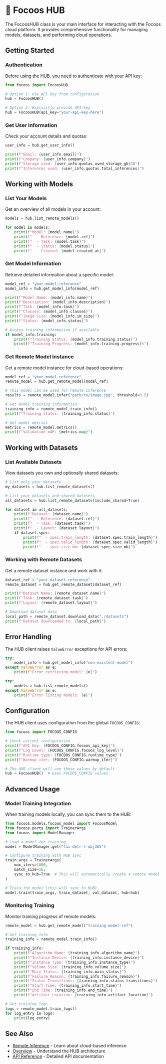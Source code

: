 # 🚀 Focoos HUB

The FocoosHUB class is your main interface for interacting with the Focoos cloud platform. It provides comprehensive functionality for managing models, datasets, and performing cloud operations.

## Getting Started

### Authentication

Before using the HUB, you need to authenticate with your API key:

```python
from focoos import FocoosHUB

# Option 1: Use API key from configuration
hub = FocoosHUB()

# Option 2: Explicitly provide API key
hub = FocoosHUB(api_key="your-api-key-here")
```

### Get User Information

Check your account details and quotas:

```python
user_info = hub.get_user_info()

print(f"Email: {user_info.email}")
print(f"Company: {user_info.company}")
print(f"Storage used: {user_info.quotas.used_storage_gb}GB")
print(f"Inferences used: {user_info.quotas.total_inferences}")
```

## Working with Models

### List Your Models

Get an overview of all models in your account:

```python
models = hub.list_remote_models()

for model in models:
    print(f"Model: {model.name}")
    print(f"  - Reference: {model.ref}")
    print(f"  - Task: {model.task}")
    print(f"  - Status: {model.status}")
    print(f"  - Created: {model.created_at}")
```

### Get Model Information

Retrieve detailed information about a specific model:

```python
model_ref = "your-model-reference"
model_info = hub.get_model_info(model_ref)

print(f"Model Name: {model_info.name}")
print(f"Description: {model_info.description}")
print(f"Task: {model_info.task}")
print(f"Classes: {model_info.classes}")
print(f"Image Size: {model_info.im_size}")
print(f"Status: {model_info.status}")

# Access training information if available
if model_info.training:
    print(f"Training Status: {model_info.training.status}")
    print(f"Training Progress: {model_info.training.progress}%")
```

### Get Remote Model Instance

Get a remote model instance for cloud-based operations:

```python
model_ref = "your-model-reference"
remote_model = hub.get_remote_model(model_ref)

# This model can be used for remote inference
results = remote_model.infer("path/to/image.jpg", threshold=0.5)

# Get model training information
training_info = remote_model.train_info()
print(f"Training status: {training_info.status}")

# Get model metrics
metrics = remote_model.metrics()
print(f"Validation mAP: {metrics.map}")
```

## Working with Datasets

### List Available Datasets

View datasets you own and optionally shared datasets:

```python
# List only your datasets
my_datasets = hub.list_remote_datasets()

# List your datasets and shared datasets
all_datasets = hub.list_remote_datasets(include_shared=True)

for dataset in all_datasets:
    print(f"Dataset: {dataset.name}")
    print(f"  - Reference: {dataset.ref}")
    print(f"  - Task: {dataset.task}")
    print(f"  - Layout: {dataset.layout}")
    if dataset.spec:
        print(f"  - spec.train_length: {dataset.spec.train_length}")
        print(f"  - spec.valid_length: {dataset.spec.valid_length}")
        print(f"  - spec.size_mb: {dataset.spec.size_mb}")
```

### Working with Remote Datasets

Get a remote dataset instance and work with it:

```python
dataset_ref = "your-dataset-reference"
remote_dataset = hub.get_remote_dataset(dataset_ref)

print(f"Dataset Name: {remote_dataset.name}")
print(f"Task: {remote_dataset.task}")
print(f"Layout: {remote_dataset.layout}")

# Download dataset data
local_path = remote_dataset.download_data("./datasets")
print(f"Dataset downloaded to: {local_path}")
```


## Error Handling

The HUB client raises `ValueError` exceptions for API errors:

```python
try:
    model_info = hub.get_model_info("non-existent-model")
except ValueError as e:
    print(f"Error retrieving model: {e}")

try:
    models = hub.list_remote_models()
except ValueError as e:
    print(f"Error listing models: {e}")
```

## Configuration

The HUB client uses configuration from the global `FOCOOS_CONFIG`:

```python
from focoos import FOCOOS_CONFIG

# Check current configuration
print(f"API Key: {FOCOOS_CONFIG.focoos_api_key}")
print(f"Log Level: {FOCOOS_CONFIG.focoos_log_level}")
print(f"Runtime type: {FOCOOS_CONFIG.runtime_type}")
print(f"Warmup iter: {FOCOOS_CONFIG.warmup_iter}")

# The HUB client will use these values by default
hub = FocoosHUB()  # Uses FOCOOS_CONFIG values
```

## Advanced Usage

### Model Training Integration

When training models locally, you can sync them to the HUB:

```python
from focoos.models.focoos_model import FocoosModel
from focoos.ports import TrainerArgs
from focoos import ModelManager

# Load a model for training
model = ModelManager.get("fai-detr-l-obj365")

# Configure training with HUB sync
train_args = TrainerArgs(
    max_iters=1000,
    batch_size=16,
    sync_to_hub=True  # This will automatically create a remote model
)

# Train the model (this will sync to HUB)
model.train(train_args, train_dataset, val_dataset, hub=hub)
```

### Monitoring Training

Monitor training progress of remote models:

```python
remote_model = hub.get_remote_model("training-model-ref")

# Get training info
training_info = remote_model.train_info()

if training_info:
    print(f"Algorithm Name: {training_info.algorithm_name}")
    print(f"Instance Device: {training_info.instance_device}")
    print(f"Instance Type: {training_info.instance_type}")
    print(f"Volume Size: {training_info.volume_size}")
    print(f"Main Status: {training_info.main_status}")
    print(f"Failure Reason: {training_info.failure_reason}")
    print(f"Status Transitions: {training_info.status_transitions}")
    print(f"Start Time: {training_info.start_time}")
    print(f"End Time: {training_info.end_time}")
    print(f"Artifact Location: {training_info.artifact_location}")

# Get training logs
logs = remote_model.train_logs()
for log_entry in logs:
    print(log_entry)
```

## See Also

- [Remote Inference](remote_inference.md) - Learn about cloud-based inference
- [Overview](overview.md) - Understand the HUB architecture
- [API Reference](../api/hub.md) - Detailed API documentation
